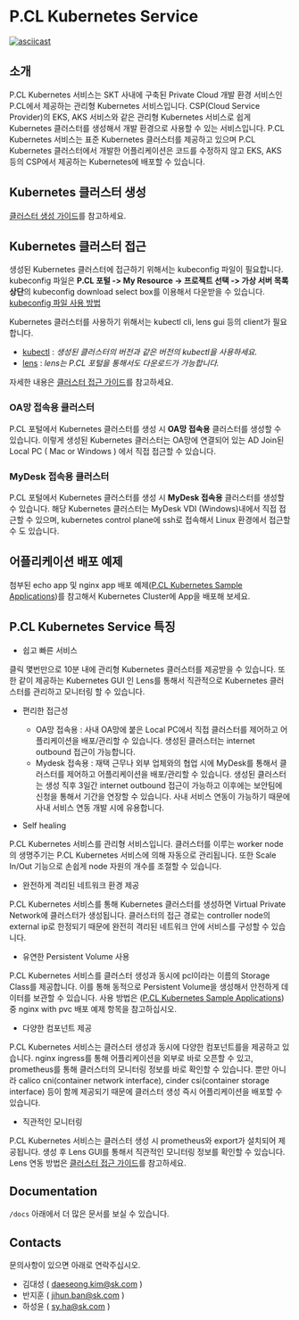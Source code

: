 # P.CL Kubernetes Service
[![asciicast](https://asciinema.org/a/420287.svg)](https://asciinema.org/a/420287)

## 소개
P.CL Kubernetes 서비스는 SKT 사내에 구축된 Private Cloud 개발 환경 서비스인 P.CL에서 제공하는 관리형 Kubernetes 서비스입니다. CSP(Cloud Service Provider)의 EKS, AKS 서비스와 같은 관리형 Kubernetes 서비스로 쉽게 Kubernetes 클러스터를 생성해서 개발 환경으로 사용할 수 있는 서비스입니다. P.CL Kubernetes 서비스는 표준 Kubernetes 클러스터를 제공하고 있으며 P.CL Kubernetes 클러스터에서 개발한 어플리케이션은 코드를 수정하지 않고 EKS, AKS 등의 CSP에서 제공하는 Kubernetes에 배포할 수 있습니다.

## Kubernetes 클러스터 생성
[클러스터 생성 가이드](./docs/creating_cluster.md)를 참고하세요.

## Kubernetes 클러스터 접근
생성된 Kubernetes 클러스터에 접근하기 위해서는 kubeconfig 파일이 필요합니다.
kubeconfig 파일은 **P.CL 포털 -> My Resource -> 프로젝트 선택 -> 가상 서버 목록 상단**의 kubeconfig download select box를 이용해서 다운받을 수 있습니다. [kubeconfig 파일 사용 방법](https://kubernetes.io/docs/concepts/configuration/organize-cluster-access-kubeconfig/)

Kubernetes 클러스터를 사용하기 위해서는 kubectl cli, lens gui 등의 client가 필요합니다.

* [kubectl](https://kubernetes.io/docs/tasks/tools/) : *생성된 클러스터의 버전과 같은 버전의 kubectl을 사용하세요.*
* [lens](https://k8slens.dev/) : *lens는 P.CL 포털을 통해서도 다운로드가 가능합니다.*

자세한 내용은 [클러스터 접근 가이드](./docs/accessing_cluster.md)를 참고하세요.

### OA망 접속용 클러스터
P.CL 포털에서 Kubernetes 클러스터를 생성 시 **OA망 접속용** 클러스터를 생성할 수 있습니다.
이렇게 생성된 Kubernetes 클러스터는 OA망에 연결되어 있는 AD Join된 Local PC ( Mac or Windows ) 에서 직접 접근할 수 있습니다.

### MyDesk 접속용 클러스터
P.CL 포털에서 Kubernetes 클러스터를 생성 시 **MyDesk 접속용** 클러스터를 생성할 수 있습니다.
해당 Kubernetes 클러스터는 MyDesk VDI (Windows)내에서 직접 접근할 수 있으며, kubernetes control plane에 ssh로 접속해서 Linux 환경에서 접근할 수 도 있습니다.

## 어플리케이션 배포 예제
첨부된 echo app 및 nginx app 배포 예제([P.CL Kubernetes Sample Applications](./docs/sample_apps.md))를 참고해서 Kubernetes Cluster에 App을 배포해 보세요.

## P.CL Kubernetes Service 특징
* 쉽고 빠른 서비스

클릭 몇번만으로 10분 내에 관리형 Kubernetes 클러스터를 제공받을 수 있습니다. 또한 같이 제공하는 Kubernetes GUI 인 Lens를 통해서 직관적으로 Kubernetes 클러스터를 관리하고 모니터링 할 수 있습니다.
* 편리한 접근성

  * OA망 접속용 : 사내 OA망에 붙은 Local PC에서 직접 클러스터를 제어하고 어플리케이션을 배포/관리할 수 있습니다. 생성된 클러스터는 internet outbound 접근이 가능합니다.
  * Mydesk 접속용 : 재택 근무나 외부 업체와의 협업 시에 MyDesk를 통해서 클러스터를 제어하고 어플리케이션을 배포/관리할 수 있습니다. 생성된 클러스터는 생성 직후 3일간 internet outbound 접근이 가능하고 이후에는 보안팀에 신청을 통해서 기간을 연장할 수 있습니다. 사내 서비스 연동이 가능하기 때문에 사내 서비스 연동 개발 시에 유용합니다.
* Self healing

P.CL Kubernetes 서비스를 관리형 서비스입니다. 클러스터를 이루는 worker node의 생명주기는 P.CL Kubernetes 서비스에 의해  자동으로 관리됩니다. 또한 Scale In/Out 기능으로 손쉽게 node 자원의 개수를 조절할 수 있습니다.  
* 완전하게 격리된 네트워크 환경 제공

P.CL Kubernetes 서비스를 통해 Kubernetes 클러스터를 생성하면 Virtual Private Network에 클러스터가 생성됩니다. 클러스터의 접근 경로는 controller node의 external ip로 한정되기 때문에 완전히 격리된 네트워크 안에 서비스를 구성할 수 있습니다. 
* 유연한 Persistent Volume 사용

P.CL Kubernetes 서비스를 클러스터 생성과 동시에 pcl이라는 이름의 Storage Class를 제공합니다. 이를 통해 동적으로 Persistent Volume을 생성해서 안전하게 데이터를 보관할 수 있습니다.
사용 방법은 ([P.CL Kubernetes Sample Applications](./docs/sample_apps.md)) 중 nginx with pvc 배포 예제 항목을 참고하십시오.
* 다양한 컴포넌트 제공

P.CL Kubernetes 서비스는 클러스터 생성과 동시에 다양한 컴포넌트를을 제공하고 있습니다. nginx ingress를 통해 어플리케이션을 외부로 바로 오픈할 수 있고, prometheus를 통해 클러스터의 모니터링 정보를 바로 확인할 수 있습니다. 뿐만 아니라 calico cni(container network interface), cinder csi(container storage interface) 등이 함께 제공되기 때문에 클러스터 생성 즉시 어플리케이션을 배포할 수 있습니다. 
* 직관적인 모니터링

P.CL Kubernetes 서비스는 클러스터 생성 시 prometheus와 export가 설치되어 제공됩니다. 생성 후 Lens GUI를 통해서 직관적인 모니터링 정보를 확인할 수 있습니다. Lens 연동 방법은 [클러스터 접근 가이드](./docs/accessing_cluster.md)를 참고하세요.

## Documentation
`/docs` 아래에서 더 많은 문서를 보실 수 있습니다.

## Contacts

문의사항이 있으면 아래로 연락주십시오.
* 김대성 ( daeseong.kim@sk.com )
* 반지훈 ( jihun.ban@sk.com )
* 하성윤 ( sy.ha@sk.com )
